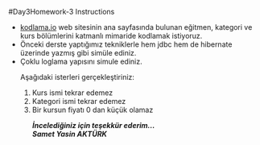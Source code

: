#Day3Homework-3 Instructions
<ul>
	<li><a href="https://www.kodlama.io/" src="link">kodlama.io</a> web sitesinin ana sayfasında bulunan eğitmen, kategori ve kurs bölümlerini katmanlı mimaride kodlamak istiyoruz.</li>
	<li>Önceki derste yaptığımız tekniklerle hem jdbc hem de hibernate üzerinde yazmış gibi simüle ediniz.
	<li>Çoklu loglama yapısını simule ediniz.

Aşağıdaki isterleri gerçekleştiriniz:
<ol>
<li>Kurs ismi tekrar edemez
<li>Kategori ismi tekrar edemez
<li>Bir kursun fiyatı 0 dan küçük olamaz</li>

<b><em>İncelediğiniz için teşekkür ederim... <br>
Samet Yasin AKTÜRK </em></b>